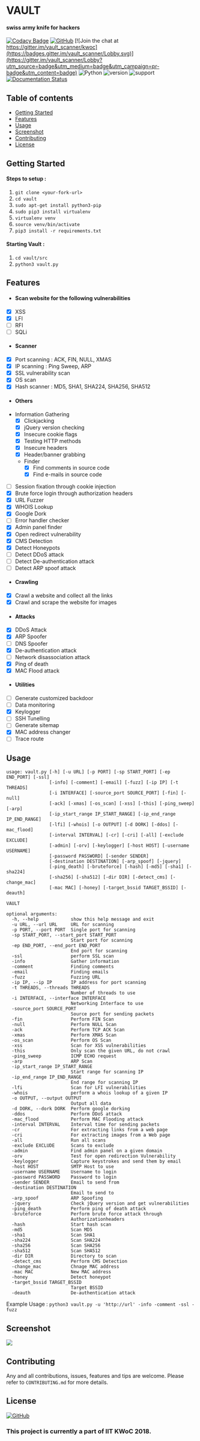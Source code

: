 # VAULT
#### swiss army knife for hackers

[![Codacy Badge](https://api.codacy.com/project/badge/Grade/740204dd950c4e49841c94f2c32af78a)](https://app.codacy.com/app/abhisharma404/vault_scanner?utm_source=github.com&utm_medium=referral&utm_content=abhisharma404/vault_scanner&utm_campaign=Badge_Grade_Dashboard)
[![GitHub](https://img.shields.io/github/license/mashape/apistatus.svg)](https://github.com/abhisharma404/vault_scanner)
[![Join the chat at https://gitter.im/vault_scanner/kwoc](https://badges.gitter.im/vault_scanner/Lobby.svg)](https://gitter.im/vault_scanner/Lobby?utm_source=badge&utm_medium=badge&utm_campaign=pr-badge&utm_content=badge) ![Python](https://img.shields.io/badge/python-%3E%3D3-brightgreen.svg)
![version](https://img.shields.io/badge/version-0.1.0-yellow.svg)
![support](https://img.shields.io/badge/OS-Linux-orange.svg)
[![Documentation Status](https://readthedocs.org/projects/vault-scanner/badge/?version=latest)](https://vault-scanner.readthedocs.io/en/latest/?badge=latest)


## Table of contents
- [Getting Started](#getting-started)
- [Features](#features)
- [Usage](#usage)
- [Screenshot](#screenshot)
- [Contributing](#contributing)
- [License](#license)

## Getting Started

#### Steps to setup :

1. `git clone <your-fork-url>`
2. `cd vault`
3. `sudo apt-get install python3-pip`
4. `sudo pip3 install virtualenv`
5. `virtualenv venv`
6. `source venv/bin/activate`
7. `pip3 install -r requirements.txt`

#### Starting Vault :

1. `cd vault/src`
2. `python3 vault.py`

## Features
* #### Scan website for the following vulnerabilities
- [x] XSS
- [x] LFI
- [ ] RFI
- [ ] SQLi

* #### Scanner
- [x] Port scanning : ACK, FIN, NULL, XMAS
- [x] IP scanning : Ping Sweep, ARP
- [x] SSL vulnerability scan
- [x] OS scan
- [x] Hash scanner : MD5, SHA1, SHA224, SHA256, SHA512

* #### Others
- Information Gathering
  - [x] Clickjacking
  - [x] jQuery version checking
  - [x] Insecure cookie flags
  - [x] Testing HTTP methods
  - [x] Insecure headers
  - [x] Header/banner grabbing
  - Finder
    - [x] Find comments in source code
    - [x] Find e-mails in source code
- [ ] Session fixation through cookie injection
- [x] Brute force login through authorization headers
- [x] URL Fuzzer
- [x] WHOIS Lookup
- [x] Google Dork
- [ ] Error handler checker
- [x] Admin panel finder
- [x] Open redirect vulnerability
- [x] CMS Detection
- [x] Detect Honeypots
- [ ] Detect DDoS attack
- [ ] Detect De-authentication attack
- [ ] Detect ARP spoof attack

* #### Crawling
- [x] Crawl a website and collect all the links
- [x] Crawl and scrape the website for images

* #### Attacks
- [x] DDoS Attack
- [x] ARP Spoofer
- [ ] DNS Spoofer
- [x] De-authentication attack
- [ ] Network disassociation attack
- [X] Ping of death
- [x] MAC Flood attack

* #### Utilities
- [ ] Generate customized backdoor
- [ ] Data monitoring
- [X] Keylogger
- [ ] SSH Tunelling
- [ ] Generate sitemap
- [x] MAC address changer
- [ ] Trace route

## Usage

```
usage: vault.py [-h] [-u URL] [-p PORT] [-sp START_PORT] [-ep END_PORT] [-ssl]
                [-info] [-comment] [-email] [-fuzz] [-ip IP] [-t THREADS]
                [-i INTERFACE] [-source_port SOURCE_PORT] [-fin] [-null]
                [-ack] [-xmas] [-os_scan] [-xss] [-this] [-ping_sweep] [-arp]
                [-ip_start_range IP_START_RANGE] [-ip_end_range IP_END_RANGE]
                [-lfi] [-whois] [-o OUTPUT] [-d DORK] [-ddos] [-mac_flood]
                [-interval INTERVAL] [-cr] [-cri] [-all] [-exclude EXCLUDE]
                [-admin] [-orv] [-keylogger] [-host HOST] [-username USERNAME]
                [-password PASSWORD] [-sender SENDER]
                [-destination DESTINATION] [-arp_spoof] [-jquery]
                [-ping_death] [-bruteforce] [-hash] [-md5] [-sha1] [-sha224]
                [-sha256] [-sha512] [-dir DIR] [-detect_cms] [-change_mac]
                [-mac MAC] [-honey] [-target_bssid TARGET_BSSID] [-deauth]

VAULT

optional arguments:
  -h, --help            show this help message and exit
  -u URL, --url URL     URL for scanning
  -p PORT, --port PORT  Single port for scanning
  -sp START_PORT, --start_port START_PORT
                        Start port for scanning
  -ep END_PORT, --end_port END_PORT
                        End port for scanning
  -ssl                  perform SSL scan
  -info                 Gather information
  -comment              Finding comments
  -email                Finding emails
  -fuzz                 Fuzzing URL
  -ip IP, --ip IP       IP address for port scanning
  -t THREADS, --threads THREADS
                        Number of threads to use
  -i INTERFACE, --interface INTERFACE
                        Networking Interface to use
  -source_port SOURCE_PORT
                        Source port for sending packets
  -fin                  Perform FIN Scan
  -null                 Perform NULL Scan
  -ack                  Perform TCP ACK Scan
  -xmas                 Perform XMAS Scan
  -os_scan              Perform OS Scan
  -xss                  Scan for XSS vulnerabilities
  -this                 Only scan the given URL, do not crawl
  -ping_sweep           ICMP ECHO request
  -arp                  ARP Scan
  -ip_start_range IP_START_RANGE
                        Start range for scanning IP
  -ip_end_range IP_END_RANGE
                        End range for scanning IP
  -lfi                  Scan for LFI vulnerabilities
  -whois                perform a whois lookup of a given IP
  -o OUTPUT, --output OUTPUT
                        Output all data
  -d DORK, --dork DORK  Perform google dorking
  -ddos                 Perform DDoS attack
  -mac_flood            Perform MAC Flooding attack
  -interval INTERVAL    Interval time for sending packets
  -cr                   For extracting links from a web page
  -cri                  For extracting images from a Web page
  -all                  Run all scans
  -exclude EXCLUDE      Scans to exclude
  -admin                Find admin panel on a given domain
  -orv                  Test for open redirection Vulnerability
  -keylogger            Capture keystrokes and send them by email
  -host HOST            SMTP Host to use
  -username USERNAME    Username to login
  -password PASSWORD    Password to login
  -sender SENDER        Email to send from
  -destination DESTINATION
                        Email to send to
  -arp_spoof            ARP Spoofing
  -jquery               Check jQuery version and get vulnerabilities
  -ping_death           Perform ping of death attack
  -bruteforce           Perform brute force attack through
                        Authorizationheaders
  -hash                 Start hash scan
  -md5                  Scan MD5
  -sha1                 Scan SHA1
  -sha224               Scan SHA224
  -sha256               Scan SHA256
  -sha512               Scan SHA512
  -dir DIR              Directory to scan
  -detect_cms           Perform CMS Detection
  -change_mac           Chnage MAC address
  -mac MAC              New MAC address
  -honey                Detect honeypot
  -target_bssid TARGET_BSSID
                        Target BSSID
  -deauth               De-authentication attack
```

Example Usage : `python3 vault.py -u 'http://url' -info -comment -ssl -fuzz`

## Screenshot
![](logo/Initial_Setup.png)

## Contributing
Any and all contributions, issues, features and tips are welcome.
Please refer to `CONTRIBUTING.md` for more details.

## License
[![GitHub](https://img.shields.io/github/license/mashape/apistatus.svg)](https://github.com/abhisharma404/vault_scanner)

### This project is currently a part of IIT KWoC 2018.
